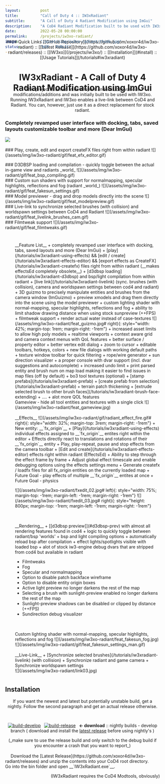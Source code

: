 ```yaml
---
layout:         post
title:          "Call of Duty 4 :: IW3xRadiant"
subtitle:       "A Call of Duty 4 Radiant Modification using ImGui"
description:    "A CoD4 Radiant Modification built to be used with IW3xo. Live-Link between CoD4 and Radiant. ImGui UI, Brush/Camera synchronization, Effects, Filmtweaks, Fog, Reflections ..."
date:           2022-05-28 00:00:00
permalink:      /projects/iw3xo-radiant/
image:          "/assets/img/iw3xo-radiant/thumb.jpg"
status:         "WIP - PUBLIC"
---
```

<!-- overwrite header bg if defined -->
<script> var header_bg = "/assets/img/iw3xo-radiant/header.jpg"; </script>

<!-- tag for quick links so we do not show the nav -->
<a name="quicklink"></a>

<div align="center" style="margin-top: -4rem" markdown="1">
#### Quick Links
[[GitHub Repository]](https://github.com/xoxor4d/iw3xo-radiant) :: [[Latest Release]](https://github.com/xoxor4d/iw3xo-radiant/releases) :: [[IW3xo]](/projects/iw3xo/)  :: [[Installation]](#install) :: [[Usage Tutorials]](/tutorials#iw3xradiant)
</div>

<div class="padding-1l"></div>
<h1 align="center">IW3xRadiant - A Call of Duty 4 Radiant Modification using ImGui</h1>
<div align="center" style="margin-top: -2.5rem"><div class="seperator-75p"></div></div>
<div class="padding-1l" style="margin-bottom: -1.5rem"></div>

<p align="center">
This project is aimed at developers and includes various modifications/additions and was initially built to be used with IW3xo. <br>
Running IW3xRadiant and IW3xo enables a live-link between CoD4 and Radiant. You can, however, just use it as a direct replacement for stock radiant.
</p>

<div class="padding-2l"></div>

### Completely revamped user interface with docking, tabs, saved layouts customizable toolbar and more (Dear ImGui)
![](/assets/img/iw3xo-radiant/gif/feat_ui.gif) 

<div class="padding-1l"></div>
### Play, create, edit and export createFX files right from within radiant
![](/assets/img/iw3xo-radiant/gif/feat_efx_editor.gif) 

<a name="d3dbsp-prev"></a>
<div class="padding-1l"></div>
### D3DBSP loading and compilation - quickly toggle between the actual in-game view and radiants _world_
![](/assets/img/iw3xo-radiant/gif/feat_bsp_compiling.gif) 

<div class="padding-1l"></div>
### Custom sun shaders with support for normalmapping, specular highlights, reflections and fog (radiant _world_)
![](/assets/img/iw3xo-radiant/gif/feat_fakesun_settings.gif) 

<div class="padding-1l"></div>
### Model previewer - drag and drop models directly into the scene
![](/assets/img/iw3xo-radiant/gif/feat_modelpreview.gif) 

<div class="padding-1l"></div>
### Live-link to synchronize selected brushes (with collision) and worldspawn settings between CoD4 and Radiant 
![](/assets/img/iw3xo-radiant/gif/feat_livelink_brushes_cam.gif) 

<div class="padding-1l"></div>
### Filmtweak support
![](/assets/img/iw3xo-radiant/gif/feat_filmtweaks.gif) 

<div class="padding-1l"></div>
<div align="center" style="margin-top: 2.5rem"><div class="seperator-100p"></div></div>

<div markdown="1" style="padding-left: 2rem">
__Feature List__
   + completely revamped user interface with docking, tabs, saved layouts and more (Dear ImGui)
   + [play](/tutorials/iw3xradiant-using-effects) && [edit / create](/tutorials/iw3xradiant-effects-editor) && [export effects as CreateFX](/tutorials/iw3xradiant-createfx) files right from within radiant (__makes effectsEd completely obsolete__)
   + [d3dbsp loading](/tutorials/iw3xradiant-d3dbsp) and bsp/light compilation from within radiant
   + [live link](/tutorials/iw3xradiant-livelink) (sync. brushes (with collision), camera and worldspawn settings between cod4 and radiant)   
   + 3D guizmo to precisely manipulate entities and brushes from the camera window (ImGuizmo)
   + preview xmodels and drag them directly into the scene using the model previewer
   + custom lighting shader with normal-mapping, specular highlights, reflections and fog
   + ability to limit shadow drawing distance when using stock sunpreview (++FPS)
   + filmtweak support
   + render actual water instead of case-textures
   ![](/assets/img/iw3xo-radiant/feat_guizmo.jpg# right){: style="width: 42%; margin-top: 1rem; margin-right: -1rem"}
   + increased asset limits to allow high poly models
   + realtime viewports
   + context aware grid and camera context menus with QoL features
   + better surface / property editor
   + better vertex edit dialog
   + zoom to cursor
   + editable toolbars, hotkeys, colors
   + new file dialogs with working default paths
   + texture window toolbar for quick filtering
   + rope/wire generator
   + sun direction visualizer
   + a proper console with dvar support (incl. dvar suggestions and autocomplete)
   + increased undo limit
   + print parsed entity and brush num on map load making it easier to find issues in map files (off by default)
   + bo3 tool textures (optional)
   + [stamp prefabs](/tutorials/iw3xradiant-prefab) 
   + [create prefab from selection](/tutorials/iw3xradiant-prefab) 
   + terrain patch thickening
   + [extrude selected brush to other brush faces](/tutorials/iw3xradiant-brush-face-extending) 
   + .... + alot more QOL features
   
<div class="padding-2l"></div>
Gameview - hide all tool entities and textures with a single click
![](/assets/img/iw3xo-radiant/feat_gameview.jpg) 

<br>
<br>
__Effects__
	![](/assets/img/iw3xo-radiant/gif/radiant_effect_fire.gif# right){: style="width: 32%; margin-top: 3rem; margin-right: -1rem"}
   + New entity: __`fx_origin`__
   + [Play](/tutorials/iw3xradiant-using-effects) individual effects assigned to __`fx_origin`__ entites right within the editor
   + Effects directly react to translations and rotations of their __`fx_origin`__ entity
   + Play, play-repeat, pause and stop effects from the camera toolbar
   + [Edit and create](/tutorials/iw3xradiant-effects-editor) effects right within radiant (EffectsEd)
   + Ability to step through the effect frame by frame
   + Adjust global effect timescale and enable debugging options using the effects settings menu
   + Generate createfx / loadfx files for all fx_origin entities on the currently loaded map
   + Future Goal - play effects of multiple __`fx_origin`__ entites at once
   + Future Goal - physics

<br>

![](/assets/img/iw3xo-radiant/fxedit_02.jpg# left){: style="width: 75%; margin-top: -1rem; margin-left: -1rem; margin-right: -1rem"}
![](/assets/img/iw3xo-radiant/fxedit_03.jpg# right){: style="height: 800px; margin-top: -1rem; margin-left: -1rem; margin-right: -1rem"}

<div class="padding-2l"></div>

<br>
<br>
__Rendering__
   + [[d3dbsp preview]](#d3dbsp-prev) with almost all rendering features found in cod4 
     + logic to quickly toggle between radiant/bsp 'worlds'
	 + bsp and light compiling options
	 + automatically reload bsp after compilation
	 + effect lights/spotlights visible with loaded bsp
	 + alot of stock iw3-engine debug dvars that are stripped from cod4 but available in radiant

   + Filmtweaks
   + Fog
   + Specular and normalmapping
   + Option to disable patch backface wireframe
   + Option to disable entity origin boxes
   + Active light preview no longer darkens the rest of the map
   + Selecting a brush with sunlight-preview enabled no longer darkens the rest of the map
   + Sunlight-preview shadows can be disabled or clipped by distance (++FPS)
   + Sundirection debug visualizer

<br>
<br>

<div class="padding-2l"></div>
Custom lighting shader with normal-mapping, specular highlights, reflections and fog
![](/assets/img/iw3xo-radiant/feat_fakesun_fog.jpg) 
<div class="padding-1l"></div>
![](/assets/img/iw3xo-radiant/gif/feat_fakesun_settings_man.gif) 

<br>
<br>
__Live-Link__
   + [Synchronize selected brushes](/tutorials/iw3xradiant-livelink) (with collision) 
   + Synchronize radiant and game camera
   + Synchronize worldspawn settings

<div class="padding-2l"></div>
![](/assets/img/iw3xo-radiant/link03.jpg) 
</div>


<div class="padding-1l"></div>
<div align="center" style="margin-top: 2.5rem; margin-bottom: 2.5rem"><div class="seperator-100p"></div></div>


<a name="install"></a>
## Installation

<div align="center" markdown="1">

If you want the newest and latest but potentially unstable build, get a nightly. Follow the second paragraph and get an actual release otherwise.

<br>

[![build-develop](https://img.shields.io/github/workflow/status/xoxor4d/iw3xo-radiant/Build-Debug/develop?logo=github&label=nightly-develop)](https://nightly.link/xoxor4d/iw3xo-radiant/workflows/build-debug/develop/Debug%20binaries.zip)&ensp;
[![build-release](https://img.shields.io/github/workflow/status/xoxor4d/iw3xo-radiant/Build-Release/develop?logo=github&label=nightly-release)](https://nightly.link/xoxor4d/iw3xo-radiant/workflows/build-release/develop/Release%20binaries.zip)&ensp;
__<- download__ :: nightly builds - develop branch ( download and install the [latest release](https://github.com/xoxor4d/iw3xo-radiant/releases) before using nightly's )  
<div class="padding-1l"></div>
(_make sure to use the release build and only switch to the debug build if you encounter a crash that you want to report_)
</div>

<br>
&ensp;&ensp; Download the [Latest Release](https://github.com/xoxor4d/iw3xo-radiant/releases) and unzip the contents into your CoD4 root directory.  
&ensp;&ensp; Go into the bin folder and open __`IW3xRadiant.exe`__. 
<p align="right">
	(IW3xRadiant requires the CoD4 Modtools, obviously)<br>
</p>

<div class="padding-1l"></div>
<div align="center" style="margin-top: 2.5rem; margin-bottom: 2.5rem"><div class="seperator-100p"></div></div>
